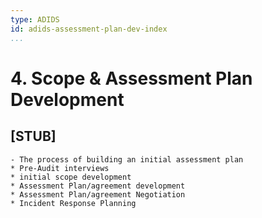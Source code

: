 ```yaml
---
type: ADIDS
id: adids-assessment-plan-dev-index
...
```


# 4. Scope & Assessment Plan Development

## [STUB]

    - The process of building an initial assessment plan
    * Pre-Audit interviews
	* initial scope development
	* Assessment Plan/agreement development
	* Assessment Plan/agreement Negotiation
	* Incident Response Planning

